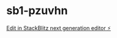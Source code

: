 # sb1-pzuvhn

[Edit in StackBlitz next generation editor ⚡️](https://stackblitz.com/~/github.com/volfsonboris/sb1-pzuvhn)